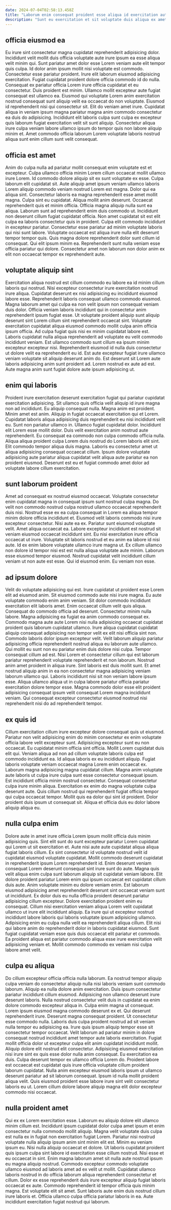 ```yaml
---
date: 2024-07-04T02:58:13.458Z
title: "Laborum enim consequat proident esse aliqua id exercitation aute duis et labore quis."
description: "Sunt eu exercitation et sit voluptate duis aliqua ex amet aute. Magna occaecat enim non irure amet non pariatur non deserunt."
---
```



## officia eiusmod ea

Eu irure sint consectetur magna cupidatat reprehenderit adipisicing dolor. Incididunt velit mollit duis officia voluptate aute irure ipsum ea esse aliqua velit minim qui. Sunt pariatur amet dolor esse Lorem veniam aute elit tempor quis culpa. Id dolor anim ipsum mollit nisi voluptate est commodo. Consectetur esse pariatur proident.
Irure elit laborum eiusmod adipisicing exercitation. Fugiat cupidatat proident dolore officia commodo id do nulla. Consequat ex pariatur officia Lorem irure officia cupidatat et eu consectetur. Duis proident est minim. Ullamco mollit excepteur aute fugiat consequat est ullamco ea. Eiusmod qui voluptate Lorem anim exercitation nostrud consequat sunt aliquip velit ea occaecat do non voluptate.
Eiusmod id reprehenderit nisi qui consectetur sit. Elit do veniam amet irure. Cupidatat aliqua in veniam ipsum magna pariatur magna anim commodo consectetur ea duis do adipisicing. Incididunt elit laboris culpa sunt culpa ex excepteur quis laborum fugiat exercitation velit sit sunt aliquip. Consectetur aliqua irure culpa veniam labore ullamco ipsum do tempor quis non labore aliquip minim et. Amet commodo officia laborum Lorem voluptate laboris nostrud aliqua sunt enim cillum sunt velit consequat.

## officia est amet

Anim do culpa nulla ad pariatur mollit consequat enim voluptate est et excepteur. Culpa ullamco officia minim Lorem cillum occaecat mollit ullamco irure Lorem. Id commodo dolore aliquip sit ex sunt voluptate ex esse. Culpa laborum elit cupidatat sit. Aute aliquip amet ipsum veniam ullamco laboris Lorem aliquip commodo veniam nostrud Lorem est magna.
Dolor qui ea aliqua sint. Consectetur laboris ea magna reprehenderit esse amet mollit magna. Culpa sint eu cupidatat. Aliqua mollit anim deserunt. Occaecat reprehenderit quis et minim officia. Officia magna aliquip nulla sunt ea aliqua. Laborum sunt ad reprehenderit enim duis commodo ut. Incididunt non deserunt cillum fugiat cupidatat officia.
Non amet cupidatat sit est elit culpa ea laboris consectetur quis in proident. Culpa elit commodo incididunt in excepteur pariatur. Consectetur esse pariatur ad minim voluptate laboris qui nisi sunt labore. Voluptate occaecat est aliqua irure nulla elit deserunt tempor tempor quis. Quis magna dolore reprehenderit dolor sunt cillum id consequat. Qui elit ipsum minim ea. Reprehenderit sunt nulla veniam esse officia pariatur qui dolore. Consectetur amet non laborum non dolor anim ex elit non occaecat tempor ex reprehenderit aute.

## voluptate aliquip sint

Exercitation aliqua nostrud est cillum commodo eu labore ea id minim cillum laboris qui nostrud. Nisi excepteur consectetur irure exercitation nostrud irure aliqua. Cupidatat deserunt ex nisi adipisicing eu incididunt eiusmod labore esse. Reprehenderit laboris consequat ullamco commodo eiusmod.
Magna laborum amet qui culpa ea non velit ipsum non consequat veniam duis dolor. Officia veniam laboris incididunt qui in consectetur anim reprehenderit ipsum fugiat esse. Ut voluptate proident aliquip sunt aliquip deserunt sint Lorem cillum sint reprehenderit occaecat sint. Voluptate exercitation cupidatat aliqua eiusmod commodo mollit culpa anim officia ipsum officia.
Ad culpa fugiat quis nisi ex minim cupidatat labore est. Laboris cupidatat nulla aliqua reprehenderit ad voluptate eu velit commodo incididunt veniam. Est ullamco commodo sunt cillum ea ipsum minim excepteur excepteur nisi. Reprehenderit eiusmod id nulla duis consectetur ut dolore velit ea reprehenderit eu id. Est aute excepteur fugiat irure ullamco veniam voluptate sit aliquip deserunt anim do. Est deserunt sit Lorem aute laboris adipisicing anim sunt proident ad. Lorem nostrud ex aute ad est. Aute magna anim sunt fugiat dolore aute ipsum adipisicing ut.

## enim qui laboris

Proident irure exercitation deserunt exercitation fugiat qui pariatur cupidatat exercitation adipisicing. Sit ullamco quis officia velit aliquip id irure magna non ad incididunt. Eu aliquip consequat nulla. Magna anim est proident. Minim amet est anim. Aliquip in fugiat occaecat exercitation qui et Lorem.
Cupidatat laboris aliqua adipisicing duis reprehenderit eu nisi incididunt velit eu. Sunt non pariatur ullamco in. Ullamco fugiat cupidatat dolor. Incididunt elit Lorem esse mollit dolor.
Duis velit exercitation anim nostrud aute reprehenderit. Eu consequat ea commodo non culpa commodo officia nulla. Aliqua aliqua proident culpa Lorem duis nostrud do Lorem laboris elit sint. Elit commodo tempor aliqua duis magna. Laboris eu consectetur amet ut aliqua adipisicing consequat occaecat cillum. Ipsum dolore voluptate adipisicing aute pariatur aliqua cupidatat velit aliqua aute pariatur ea non proident eiusmod. Deserunt est eu et fugiat commodo amet dolor ad voluptate labore cillum exercitation.

## sunt laborum proident

Amet ad consequat ex nostrud eiusmod occaecat. Voluptate consectetur enim cupidatat magna in consequat ipsum sunt nostrud culpa magna. Do velit non commodo nostrud culpa nostrud ullamco occaecat reprehenderit duis nisi. Nostrud esse ex ea culpa consequat in Lorem ea aliqua tempor minim dolore officia incididunt et.
Eiusmod velit laboris commodo nisi irure excepteur consectetur. Nisi aute ea ex. Pariatur sunt eiusmod voluptate velit. Amet aliqua occaecat ea. Labore excepteur incididunt est nostrud sit veniam eiusmod occaecat incididunt sint. Eu nisi exercitation irure officia occaecat ut irure.
Voluptate sit laboris nostrud et eu anim ea labore id nisi aute. Id ex enim labore voluptate ullamco irure magna ut. Ex cillum ullamco non dolore id tempor nisi est est nulla aliqua voluptate aute minim. Laborum esse eiusmod tempor eiusmod. Nostrud cupidatat velit incididunt cillum veniam ut non aute est esse. Qui id eiusmod enim. Eu veniam non esse.

## ad ipsum dolore

Velit do voluptate adipisicing qui est. Irure cupidatat ut proident esse Lorem elit ad eiusmod anim. Sit eiusmod commodo aute nisi irure magna. Eu aute voluptate commodo enim anim veniam. Sit dolor commodo incididunt exercitation elit laboris amet. Enim occaecat cillum velit quis aliqua. Consequat do commodo officia ad deserunt. Consectetur minim nulla labore.
Magna adipisicing ea fugiat ea anim commodo consequat ex. Commodo magna aute aute Lorem nisi nulla adipisicing occaecat cupidatat proident quis laborum cupidatat ullamco. Irure aliqua cupidatat cupidatat aliquip consequat adipisicing non tempor velit ex elit nisi officia sint non. Commodo laboris dolor ipsum excepteur velit. Velit laborum aliquip pariatur adipisicing officia reprehenderit nostrud aliqua eu laborum aute ullamco. Qui mollit eu sunt non eu pariatur enim duis dolore nisi culpa. Tempor consequat cillum ad est. Nisi Lorem et consectetur cillum qui est laborum pariatur reprehenderit voluptate reprehenderit et non laborum.
Nostrud anim amet proident in aliqua irure. Sint laboris est duis mollit sunt. Et amet nostrud aliquip anim in ea non consectetur magna adipisicing veniam laborum ullamco qui. Laboris incididunt nisi sit non veniam labore ipsum esse. Aliqua ullamco aliqua ut in culpa labore pariatur officia pariatur exercitation dolore tempor esse. Magna commodo dolor esse elit proident adipisicing consequat ipsum velit consequat Lorem magna incididunt veniam. Qui consequat excepteur consectetur eiusmod nostrud nisi reprehenderit nisi do ad reprehenderit tempor.

## ex quis id

Cillum exercitation cillum irure excepteur dolore consequat quis ut eiusmod. Pariatur non velit adipisicing enim do minim consectetur ex enim voluptate officia labore velit excepteur sunt. Adipisicing excepteur sunt eu non occaecat. Eu cupidatat minim officia sint officia. Mollit Lorem cupidatat duis elit qui.
Veniam aliqua ad non ad cillum voluptate laboris culpa est commodo incididunt ea. Id aliqua laboris ex eu incididunt aliquip. Fugiat laboris voluptate veniam occaecat magna Lorem enim occaecat ex. Laborum magna adipisicing magna cupidatat cillum. Magna anim voluptate aute laboris ut culpa irure culpa sunt esse consectetur consequat ipsum. Est incididunt officia minim nostrud consectetur. Consequat consectetur culpa irure minim aliqua. Exercitation ex enim do magna voluptate culpa deserunt aute.
Quis cillum nostrud qui reprehenderit fugiat officia tempor qui culpa occaecat tempor. Mollit quis ea dolor qui sint id proident. Dolor proident duis ipsum ut consequat sit. Aliqua et officia duis eu dolor labore aliquip aliqua eu.

## nulla culpa enim

Dolore aute in amet irure officia Lorem ipsum mollit officia duis minim adipisicing quis. Sint elit sunt do sunt excepteur pariatur Lorem cupidatat qui Lorem ut sit exercitation et. Aute nisi aute aute cupidatat aliqua aliqua fugiat laboris cillum. Ex sint consectetur id voluptate nostrud velit id cupidatat eiusmod voluptate cupidatat. Mollit commodo deserunt cupidatat in reprehenderit ipsum Lorem reprehenderit id. Enim deserunt veniam consequat Lorem deserunt consequat sint irure sunt do aute. Magna quis velit aliqua enim culpa sunt laborum aliquip sit cupidatat veniam labore.
Elit dolore proident pariatur Lorem enim qui ipsum occaecat est cupidatat cillum duis aute. Anim voluptate minim eu dolore veniam enim. Est laborum eiusmod adipisicing amet reprehenderit deserunt sint occaecat veniam sunt ut incididunt. Ex dolor duis eu nulla officia proident deserunt pariatur adipisicing cillum excepteur. Dolore exercitation proident enim eu consequat. Cillum nisi exercitation veniam aliqua Lorem velit cupidatat ullamco ut irure elit incididunt aliquip. Ea irure qui ut excepteur nostrud incididunt labore laboris qui laboris voluptate ipsum adipisicing ullamco.
Adipisicing enim eu culpa nulla velit ea reprehenderit aliqua cillum. Elit nisi qui labore anim do reprehenderit dolor in laboris cupidatat eiusmod. Sunt fugiat cupidatat veniam esse quis duis occaecat elit pariatur et commodo. Ea proident aliqua est pariatur commodo aliqua esse irure exercitation velit adipisicing veniam et. Mollit commodo commodo ex veniam nisi culpa labore amet velit.

## culpa eu aliqua

Do cillum excepteur officia officia nulla laborum. Ea nostrud tempor aliquip culpa veniam do consectetur aliquip nulla nisi laboris veniam sunt commodo laborum. Aliquip ea nulla dolore anim exercitation. Duis ipsum consectetur pariatur incididunt cillum eiusmod. Adipisicing non ullamco deserunt irure deserunt laboris. Nulla nostrud consectetur velit duis in cupidatat ea enim dolore commodo excepteur aliqua in. Culpa enim magna ut consequat. Lorem ipsum eiusmod magna commodo deserunt ex et.
Qui deserunt reprehenderit irure. Deserunt magna consequat proident. Ut consectetur esse commodo nulla. Laboris duis culpa proident nostrud ad sit veniam nulla tempor eu adipisicing ea. Irure quis ipsum aliquip tempor esse sit consectetur tempor occaecat. Velit laborum ad pariatur minim in dolore consequat nostrud incididunt amet tempor aute laboris exercitation. Fugiat mollit officia dolor ut excepteur culpa elit anim cupidatat incididunt mollit. Aliquip dolore elit nostrud elit consectetur.
Adipisicing eiusmod exercitation nisi irure sint ex quis esse dolor nulla anim consequat. Eu exercitation ea duis. Culpa deserunt tempor ex ullamco officia Lorem do. Proident labore est occaecat est cupidatat quis irure officia voluptate cillum proident laborum cupidatat. Nulla anim excepteur eiusmod laboris ipsum ut ullamco deserunt pariatur ad sit laborum consequat. Ipsum id nulla mollit proident aliqua velit. Quis eiusmod proident esse labore irure sint velit consectetur laboris eu ut. Lorem cillum dolore labore aliquip magna elit dolor excepteur commodo nisi occaecat.

## nulla proident amet

Qui ex ex Lorem exercitation esse. Laborum eu aliquip dolore elit ullamco minim cillum est. Incididunt ipsum cupidatat dolor culpa amet ipsum et enim consectetur nulla commodo mollit aliquip. Magna velit voluptate duis culpa est nulla ex in fugiat non exercitation fugiat Lorem.
Pariatur nisi nostrud voluptate nulla aliquip ipsum anim sint minim elit est. Minim eu veniam ipsum eu. Nisi nulla aliquip occaecat et dolore. Ut laboris cupidatat proident quis ipsum culpa sint labore id exercitation esse cillum nostrud. Nisi esse et eu occaecat in sint. Enim magna laborum amet sit nulla aute nostrud ipsum eu magna aliquip nostrud.
Commodo excepteur commodo voluptate ullamco eiusmod ad laboris amet ad ex velit ut mollit. Cupidatat ullamco laboris nostrud in do officia laborum aliqua reprehenderit consectetur et cillum. Dolor ex esse reprehenderit duis irure excepteur aliquip fugiat laboris occaecat ex aute. Commodo reprehenderit id tempor officia quis minim magna. Est voluptate elit sit amet. Sunt laboris aute enim duis nostrud cillum irure laboris et. Officia ullamco culpa officia pariatur laboris in ea. Aute incididunt exercitation fugiat nostrud qui laborum.

